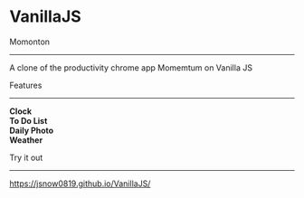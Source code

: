 # VanillaJS

Momonton
- - -
A clone of the productivity chrome app Momemtum on Vanilla JS


Features
- - -
**Clock**   
**To Do List**   
**Daily Photo**   
**Weather**   

Try it out
- - -
https://jsnow0819.github.io/VanillaJS/
